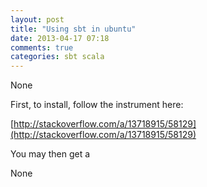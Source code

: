 ```yaml
---
layout: post
title: "Using sbt in ubuntu"
date: 2013-04-17 07:18
comments: true
categories: sbt scala
---
```


None


First, to install, follow the instrument here: 

[http://stackoverflow.com/a/13718915/58129](http://stackoverflow.com/a/13718915/58129)


You may then get a 


None

